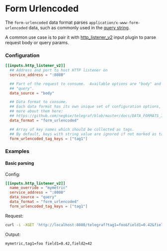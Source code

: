 # Form Urlencoded


The `form-urlencoded` data format parses `application/x-www-form-urlencoded`
data, such as commonly used in the [query string][].

A common use case is to pair it with [http_listener_v2][] input plugin to parse
request body or query params.

### Configuration

```toml
[[inputs.http_listener_v2]]
  ## Address and port to host HTTP listener on
  service_address = ":8080"

  ## Part of the request to consume.  Available options are "body" and
  ## "query".
  data_source = "body"

  ## Data format to consume.
  ## Each data format has its own unique set of configuration options, read
  ## more about them here:
  ## https://github.com/negbie/telegraf/blob/master/docs/DATA_FORMATS_INPUT.md
  data_format = "form_urlencoded"

  ## Array of key names which should be collected as tags.
  ## By default, keys with string value are ignored if not marked as tags.
  form_urlencoded_tag_keys = ["tag1"]
```

### Examples

#### Basic parsing

Config:
```toml
[[inputs.http_listener_v2]]
  name_override = "mymetric"
  service_address = ":8080"
  data_source = "query"
  data_format = "form_urlencoded"
  form_urlencoded_tag_keys = ["tag1"]
```

Request:
```bash
curl -i -XGET 'http://localhost:8080/telegraf?tag1=foo&field1=0.42&field2=42'
```

Output:
```
mymetric,tag1=foo field1=0.42,field2=42
```

[query string]: https://en.wikipedia.org/wiki/Query_string
[http_listener_v2]: /plugins/inputs/http_listener_v2
